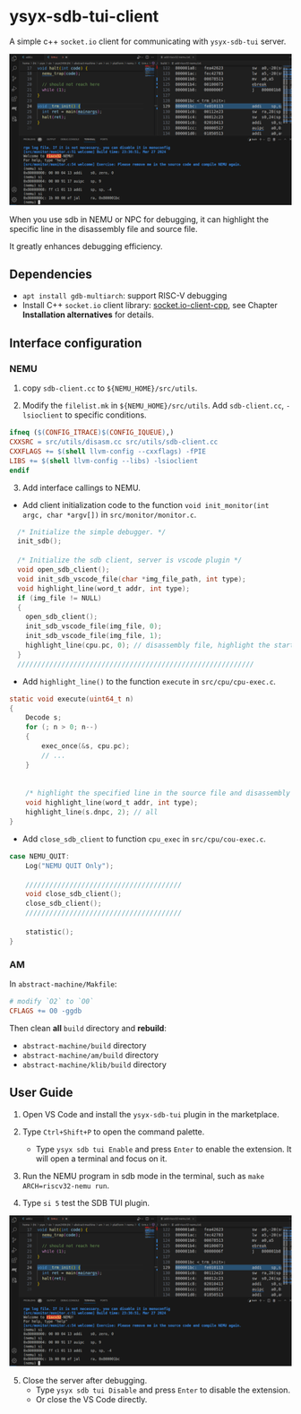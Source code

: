 # ysyx-sdb-tui-client
A simple c++ `socket.io` client for communicating with `ysyx-sdb-tui` server. 

![ysyx-sdb-tui](images/vscode-sdb-tui.png)

When you use sdb in NEMU or NPC for debugging, it can highlight the specific line in the disassembly file and source file.

It greatly enhances debugging efficiency.

## Dependencies

- `apt install gdb-multiarch`: support RISC-V debugging
- Install C++ `socket.io` client library: [socket.io-client-cpp](https://github.com/socketio/socket.io-client-cpp?tab=readme-ov-file), see Chapter **Installation alternatives** for details.

## Interface configuration

### NEMU
1. copy `sdb-client.cc` to `${NEMU_HOME}/src/utils`.

2. Modify the `filelist.mk` in `${NEMU_HOME}/src/utils`. Add `sdb-client.cc`, `-lsioclient` to specific conditions.

```makefile
ifneq ($(CONFIG_ITRACE)$(CONFIG_IQUEUE),)
CXXSRC = src/utils/disasm.cc src/utils/sdb-client.cc
CXXFLAGS += $(shell llvm-config --cxxflags) -fPIE 
LIBS += $(shell llvm-config --libs) -lsioclient
endif
```

3. Add interface callings to NEMU.

- Add client initialization code to the function `void init_monitor(int argc, char *argv[])` in `src/monitor/monitor.c`.

```c
  /* Initialize the simple debugger. */
  init_sdb();

  /* Initialize the sdb client, server is vscode plugin */
  void open_sdb_client();
  void init_sdb_vscode_file(char *img_file_path, int type);
  void highlight_line(word_t addr, int type);
  if (img_file != NULL)
  {
    open_sdb_client();
    init_sdb_vscode_file(img_file, 0);
    init_sdb_vscode_file(img_file, 1);
    highlight_line(cpu.pc, 0); // disassembly file, highlight the start pc
  }
  ///////////////////////////////////////////////////////////
```

- Add `highlight_line()` to the function `execute` in `src/cpu/cpu-exec.c`.

```c
static void execute(uint64_t n)
{
    Decode s;
    for (; n > 0; n--)
    {
        exec_once(&s, cpu.pc);
        // ...
    }

   
    /* highlight the specified line in the source file and disassembly file */
    void highlight_line(word_t addr, int type);
    highlight_line(s.dnpc, 2); // all
}
```

- Add `close_sdb_client` to function `cpu_exec` in `src/cpu/cou-exec.c`.

```c
case NEMU_QUIT:
    Log("NEMU QUIT Only");

    ///////////////////////////////////////
    void close_sdb_client();
    close_sdb_client();
    ///////////////////////////////////////

    statistic();
}
```

### AM

In `abstract-machine/Makfile`:

```makefile
# modify `O2` to `O0`
CFLAGS += O0 -ggdb 
```

Then clean **all** `build` directory and **rebuild**:

- `abstract-machine/build` directory
- `abstract-machine/am/build` directory
- `abstract-machine/klib/build` directory

## User Guide

1. Open VS Code and install the `ysyx-sdb-tui` plugin in the marketplace.

2. Type `Ctrl+Shift+P` to open the command palette.
    - Type `ysyx sdb tui Enable` and press `Enter` to enable the extension. It will open a terminal and focus on it.
    
3. Run the NEMU program in sdb mode in the terminal, such as `make ARCH=riscv32-nemu run`.

4. Type `si 5` test the SDB TUI plugin.

![ysyx-sdb-tui](images/vscode-sdb-tui.png)

5. Close the server after debugging.
    - Type `ysyx sdb tui Disable` and press `Enter` to disable the extension.
    - Or close the VS Code directly.